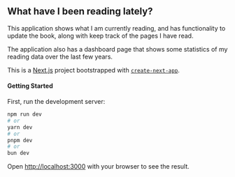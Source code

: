 ## What have I been reading lately?

This application shows what I am currently reading, and has functionality to update the book, along with keep track of the pages I have read. 


The application also has a dashboard page that shows some statistics of my reading data over the last few years. 


This is a [Next.js](https://nextjs.org) project bootstrapped with [`create-next-app`](https://nextjs.org/docs/app/api-reference/cli/create-next-app).

#### Getting Started

First, run the development server:

```bash
npm run dev
# or
yarn dev
# or
pnpm dev
# or
bun dev
```

Open [http://localhost:3000](http://localhost:3000) with your browser to see the result.
